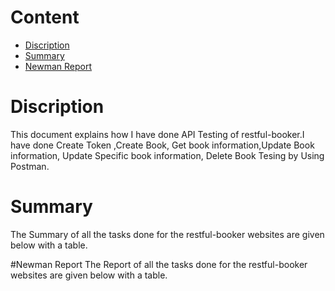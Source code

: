 # Content    
- [ Discription](#discription )
- [Summary](#summary) 
- [Newman Report](#summary) 
# Discription 
This document explains how I have done API Testing of restful-booker.I have done Create Token ,Create Book, Get book information,Update Book information, Update Specific book information, Delete Book Tesing by Using Postman.


# Summary 
The Summary of all the tasks done for the restful-booker websites are given below with a table.


#Newman Report
The Report of all the tasks done for the restful-booker websites are given below with a table.


